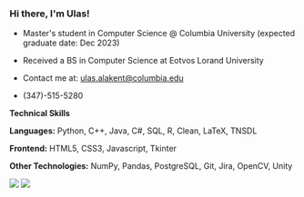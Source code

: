 ### Hi there, I'm Ulas!

- Master's student in Computer Science @ Columbia University (expected graduate date: Dec 2023)

- Received a BS in Computer Science at Eotvos Lorand University

- Contact me at: <ulas.alakent@columbia.edu>

- (347)-515-5280

**Technical Skills**

**Languages:** Python, C++, Java, C#, SQL, R, Clean, LaTeX, TNSDL

**Frontend:** HTML5, CSS3, Javascript, Tkinter

**Other Technologies:** NumPy, Pandas, PostgreSQL, Git, Jira, OpenCV, Unity

<img src="https://github-readme-streak-stats.herokuapp.com/?user=ulasonat" />

<img src="https://github-profile-trophy.vercel.app/?username=ulasonat" />
